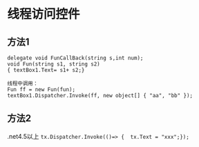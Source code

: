 # 线程访问控件

## 方法1

```
delegate void FunCallBack(string s,int num);
void Fun(string s1, string s2)
{ textBox1.Text= s1+ s2;}

线程中调用：
Fun ff = new Fun(fun);
textBox1.Dispatcher.Invoke(ff, new object[] { "aa", "bb" });
```

## 方法2

.net4.5以上
`tx.Dispatcher.Invoke(()=> {  tx.Text = "xxx";});`

